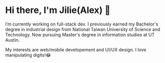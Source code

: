 # Hi there, I'm Jilie(Alex) 👋

I’m currently working on full-stack dev. I previously earned my Bachelor's degree in industrial design from National Taiwan University of Science and Technology. Now pursuing Master's degree in information studies at UT Austin.

My interests are web/mobile developement and UI/UX design. I love manipulating digits!😂 


